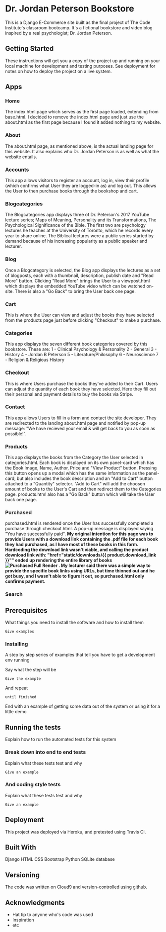 # Dr. Jordan Peterson Bookstore

This is a Django E-Commerce site built as the final project of The Code Institute's classroom bootcamp. It's a fictional bookstore and video blog inspired by a real psychologist; Dr. Jordan Peterson.

## Getting Started

These instructions will get you a copy of the project up and running on your local machine for development and testing purposes. See deployment for notes on how to deploy the project on a live system.

## Apps

### Home
The index.html page which serves as the first page loaded, extending from base.html. I decided to remove the index.html page and just use the about.html as the first page because I found it added nothing to my website.

### About
The about.html page, as mentioned above, is the actual landing page for this website. It also explains who Dr. Jordan Peterson is as well as what the website entails.

### Accounts
This app allows visitors to register an account, log in, view their profile (which confirms what User they are logged-in as) and log out. This allows the User to then purchase books through the bookshop and cart.

### Blogcategories
The Blogcategories app displays three of Dr. Peterson's 2017 YouTube lecture series; Maps of Meaning, Personality and its Transformations, The Psychological Significance of the Bible. The first two are psychology lectures he teaches at the University of Toronto, which he records every year to share online. The Biblical lectures were a public series started by demand because of his increasing popularity as a public speaker and lecturer.

### Blog
Once a Blogcategory is selected, the Blog app displays the lectures as a set of blogposts, each with a thumbnail, description, publish date and "Read More" button. Clicking "Read More" brings the User to a viewpost.html which displays the embedded YouTube video which can be watched on-site. There is also a "Go Back" to bring the User back one page.

### Cart
This is where the User can view and adjust the books they have selected from the products page just before clicking "Checkout" to make a purchase.

### Categories
This app displays the seven different book categories covered by this bookstore. These are:
1 - Clinical Psychology & Personality
2 - General
3 - History
4 - Jordan B Peterson
5 - Literature/Philosophy
6 - Neuroscience
7 - Religion & Religious History

### Checkout
This is where Users purchase the books they've added to their Cart. Users can adjust the quantity of each book they have selected. Here they fill out their personal and payment details to buy the books via Stripe.

### Contact
This app allows Users to fill in a form and contact the site developer. They are redirected to the landing about.html page and notified by pop-up message: "We have recieved your email & will get back to you as soon as possible!".

### Products
This app displays the books from the Category the User selected in categories.html. Each book is displayed on its own panel-card which has the Book Image, Name, Author, Price and "View Product" button. Pressing this button opens up a modal which has the same information as the panel-card, but also includes the book description and an "Add to Cart" button attached to a "Quantity" selector. "Add to Cart" will add the choosen amount of books to the User's Cart and then redirect them to the Categories page. products.html also has a "Go Back" button which will take the User back one page.

### Purchased
purchased.html is rendered once the User has successfully completed a purchase through checkout.html. A pop-up message is displayed saying "You have successfully paid".
**My original intention for this page was to provide Users with a download link containing the .pdf file for each book they had purchased,  as I have most of these books in this form. Hardcoding the download link wasn't viable, and calling the product download link with: "href="static/downloads/{{ product.download_link }}"" ended up rendering the entire library of books ![Purchased Full Render](static/images/PurchasedFullRend.png) . My lecturer said there was a simple way to provide the specific book links using URLs, but time thinned out and he got busy, and I wasn't able to figure it out, so purchased.html only confirms payment.**

### Search


## Prerequisites

What things you need to install the software and how to install them

```
Give examples
```

### Installing

A step by step series of examples that tell you have to get a development env running

Say what the step will be

```
Give the example
```

And repeat

```
until finished
```

End with an example of getting some data out of the system or using it for a little demo

## Running the tests

Explain how to run the automated tests for this system

### Break down into end to end tests

Explain what these tests test and why

```
Give an example
```

### And coding style tests

Explain what these tests test and why

```
Give an example
```

## Deployment

This project was deployed via Heroku, and pretested using Travis CI.

## Built With

Django
HTML
CSS
Bootstrap
Python
SQLite database



## Versioning

The code was written on Cloud9 and version-controlled using github.





## Acknowledgments

* Hat tip to anyone who's code was used
* Inspiration
* etc
